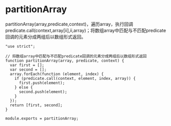 # partitionArray

partitionArray(array,predicate,context)，遍历array，执行回调predicate.call(context,array[ii],ii,array)；将数组array中匹配与不匹配predicate回调的元素分成两组后以数组形式返回。

    "use strict";

    // 将数组array中匹配与不匹配predicate回调的元素分成两组后以数组形式返回
    function partitionArray(array, predicate, context) {
      var first = [];
      var second = [];
      array.forEach(function (element, index) {
        if (predicate.call(context, element, index, array)) {
          first.push(element);
        } else {
          second.push(element);
        }
      });
      return [first, second];
    }

    module.exports = partitionArray;